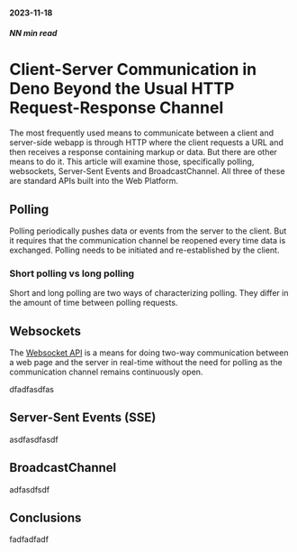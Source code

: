 <!-- deno-fmt-ignore-file -->
#### 2023-11-18

##### _NN min read_

# Client-Server Communication in Deno Beyond the Usual HTTP Request-Response Channel

The most frequently used means to communicate between a client and server-side webapp is through HTTP where the client requests a URL and then receives a response containing markup or data. But there are other means to do it. This article will examine those, specifically polling, websockets, Server-Sent Events and BroadcastChannel. All three of these are standard APIs built into the Web Platform.


## Polling

Polling periodically pushes data or events from the server to the client. But it requires that the communication channel be reopened every time data is exchanged. Polling needs to be initiated and re-established by the client.

### Short polling vs long polling

Short and long polling are two ways of characterizing polling. They differ in the amount of time between polling requests.


## Websockets

The [Websocket API](https://developer.mozilla.org/en-US/docs/Web/API/WebSockets_API) is a means for doing two-way communication between a web page and the server in real-time without the need for polling as the communication channel remains continuously open.

dfadfasdfas

## Server-Sent Events (SSE)

asdfasdfasdf

## BroadcastChannel

adfasdfsdf

## Conclusions

fadfadfadf